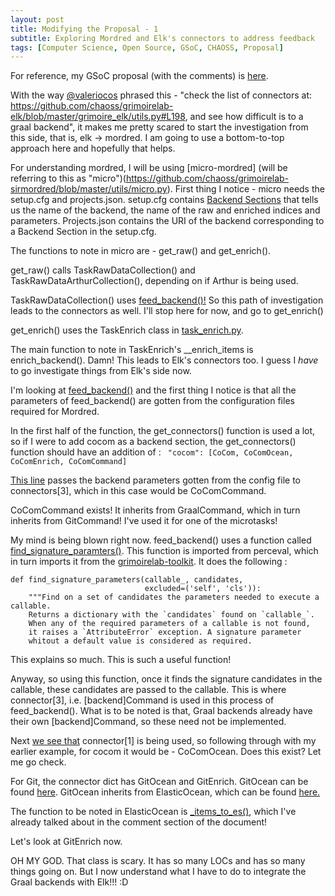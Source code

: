 ```yaml
---
layout: post
title: Modifying the Proposal - 1 
subtitle: Exploring Mordred and Elk's connectors to address feedback
tags: [Computer Science, Open Source, GSoC, CHAOSS, Proposal]
---
```


For reference, my GSoC proposal (with the comments) is [here](https://docs.google.com/document/d/1il8mNa6lEqHcACR8aaZqf5r-2FpEk6zaB_V9K4A229E/edit?ts=5cab2882).

With the way [@valeriocos](https://github.com/valeriocos) phrased this - "check the list of connectors at: https://github.com/chaoss/grimoirelab-elk/blob/master/grimoire_elk/utils.py#L198, and see how difficult is to a graal backend", it makes me pretty scared to start the investigation from this side, that is, elk -> mordred. I am going to use a bottom-to-top approach here and hopefully that helps.

For understanding mordred, I will be using [micro-mordred] (will be referring to this as "micro")(https://github.com/chaoss/grimoirelab-sirmordred/blob/master/utils/micro.py). First thing I notice - micro needs the setup.cfg and projects.json. setup.cfg contains [Backend Sections](https://github.com/chaoss/grimoirelab-sirmordred#backend-sections) that tells us the name of the backend, the name of the raw and enriched indices and parameters. Projects.json contains the URI of the backend corresponding to a Backend Section in the setup.cfg.

The functions to note in micro are - get_raw() and get_enrich().

get_raw() calls TaskRawDataCollection() and TaskRawDataArthurCollection(), depending on if Arthur is being used.

TaskRawDataCollection() uses [feed_backend()!](https://github.com/chaoss/grimoirelab-sirmordred/blob/53e50547202cb05e22e099192bc6665297488882/sirmordred/task_collection.py#L128) So this path of investigation leads to the connectors as well. I'll stop here for now, and go to get_enrich()

get_enrich() uses the TaskEnrich class in [task_enrich.py](https://github.com/chaoss/grimoirelab-sirmordred/blob/master/sirmordred/task_enrich.py). 

The main function to note in TaskEnrich's __enrich_items is enrich_backend(). Damn! This leads to Elk's connectors too. I guess I _have_ to go investigate things from Elk's side now.

I'm looking at [feed_backend()](https://github.com/chaoss/grimoirelab-elk/blob/master/grimoire_elk/elk.py#L105) and the first thing I notice is that all the parameters of feed_backend() are gotten from the configuration files required for Mordred.

In the first half of the function, the get_connectors() function is used a lot, so if I were to add cocom as a backend section, the get_connectors() function should have an addition of : ` "cocom": [CoCom, CoComOcean, CoComEnrich, CoComCommand]`

[This line](https://github.com/chaoss/grimoirelab-elk/blob/277fb86849421c46ed651e0c4e847e7ad9df00a4/grimoire_elk/elk.py#L136) passes the backend parameters gotten from the config file to connectors[3], which in this case would be CoComCommand.

CoComCommand exists! It inherits from GraalCommand, which in turn inherits from GitCommand! I've used it for one of the microtasks!

My mind is being blown right now. feed_backend() uses a function called [find_signature_paramters()](https://github.com/chaoss/grimoirelab-elk/blob/277fb86849421c46ed651e0c4e847e7ad9df00a4/grimoire_elk/elk.py#L139). This function is imported from perceval, which in turn imports it from the [grimoirelab-toolkit](https://github.com/chaoss/grimoirelab-toolkit/blob/30f36e89f3070f1a7b9973ea3c8a31f4b792ee2b/grimoirelab_toolkit/introspect.py#L62). It does the following :
```
def find_signature_parameters(callable_, candidates,
                              excluded=('self', 'cls')):
    """Find on a set of candidates the parameters needed to execute a callable.
    Returns a dictionary with the `candidates` found on `callable_`.
    When any of the required parameters of a callable is not found,
    it raises a `AttributeError` exception. A signature parameter
    whitout a default value is considered as required.
```
This explains so much. This is such a useful function!

Anyway, so using this function, once it finds the signature candidates in the callable, these candidates are passed to the callable. This is where connector[3], i.e. [backend]Command is used in this process of feed_backend(). What is to be noted is that, Graal backends already have their own [backend]Command, so these need not be implemented. 

Next [we see that](https://github.com/chaoss/grimoirelab-elk/blob/master/grimoire_elk/elk.py#L151) connector[1] is being used, so following through with my earlier example, for cocom it would be - CoComOcean. Does this exist? Let me go check.

For Git, the connector dict has GitOcean and GitEnrich. GitOcean can be found [here](https://github.com/chaoss/grimoirelab-elk/blob/277fb86849421c46ed651e0c4e847e7ad9df00a4/grimoire_elk/raw/git.py#L58). GitOcean inherits from ElasticOcean, which can be found [here.](https://github.com/chaoss/grimoirelab-elk/blob/master/grimoire_elk/raw/elastic.py)

The function to be noted in ElasticOcean is [_items_to_es()](https://github.com/chaoss/grimoirelab-elk/blob/277fb86849421c46ed651e0c4e847e7ad9df00a4/grimoire_elk/raw/elastic.py#L266), which I've already talked about in the comment section of the document! 

Let's look at GitEnrich now. 

OH MY GOD. That class is scary. It has so many LOCs and has so many things going on. But I now understand what I have to do to integrate the Graal backends with Elk!!! :D

